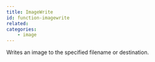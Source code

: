 ```yaml
---
title: ImageWrite
id: function-imagewrite
related:
categories:
    - image
---
```


Writes an image to the specified filename or destination.